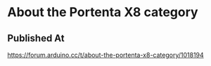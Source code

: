 # About the Portenta X8 category

## Published At

https://forum.arduino.cc/t/about-the-portenta-x8-category/1018194
